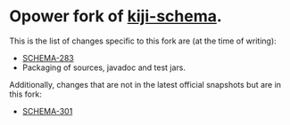 Opower fork of [kiji-schema](https://github.com/kijiproject/kiji-schema).
=========================================================================

This is the list of changes specific to this fork are (at the time of writing):
  * [SCHEMA-283](https://jira.kiji.org/browse/SCHEMA-283)
  * Packaging of sources, javadoc and test jars.

Additionally, changes that are not in the latest official snapshots but are in this fork:
  * [SCHEMA-301](https://jira.kiji.org/browse/SCHEMA-301)

